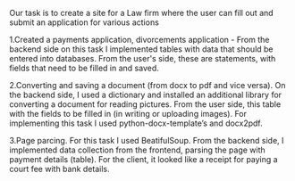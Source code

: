 Our task is to create a site for a Law firm where the user can fill out and submit an application for various actions

1.Created a payments application, divorcements application - From the backend side on this task I implemented tables with data that should be entered into databases.  From the user's side, these are statements, with fields that need to be filled in and saved.

2.Converting and saving a document (from docx to pdf and vice versa). On the backend side, I used a dictionary and installed an additional library for converting a document for reading pictures.  From the user side, this table with the fields to be filled in (in writing or uploading images). For implementing this task I used python-docx-template’s and docx2pdf.

3.Page parcing. For this task I used BeatifulSoup. From the backend side, I implemented data collection from the frontend, parsing the page with payment details (table).  For the client, it looked like a receipt for paying a court fee with bank details.
 
